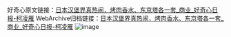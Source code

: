 好奇心原文链接：[日本汉堡界真热闹，烤肉香水、东京塔各一套_商业_好奇心日报-柯凌雁](https://www.qdaily.com/articles/7618.html)
WebArchive归档链接：[日本汉堡界真热闹，烤肉香水、东京塔各一套_商业_好奇心日报-柯凌雁](http://web.archive.org/web/20190623172517/https://www.qdaily.com/articles/7618.html)
![image](http://ww3.sinaimg.cn/large/007d5XDply1g3wjm15aowj30u03dl4qp)